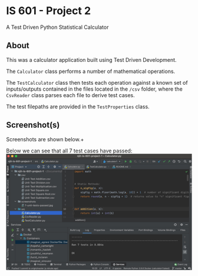 # IS 601 - Project 2
A Test Driven Python Statistical Calculator

## About
This was a calculator application built using Test Driven Development.

The `Calculator` class performs a number of mathematical operations.

The `TestCalculator` class then tests each operation against a known set of inputs/outputs contained in the files located 
in the `/csv` folder, where the `CsvReader` class parses each file to derive test cases.

The test filepaths are provided in the `TestProperties` class.


## Screenshot(s)
Screenshots are shown below.+

Below we can see that all 7 test cases have passed:
![Unit Tests Passed](/screenshots/7-unit-tests-passed.jpg?raw=true)
